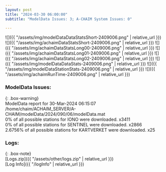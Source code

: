 ```yaml
---
layout: post
title: "2024-03-30 06:00:00"
subtitle: "ModelData Issues: 3; A-CHAIM System Issues: 0"

---
```


![]({{ "/assets/img/modelDataDataStatsShort-2409006.png" | relative_url }})
![]({{ "/assets/img/achaimDataStatsShort-2409006.png" | relative_url }})
![]({{ "/assets/img/achaimDataStatsLong00-2409006.png" | relative_url }})
![]({{ "/assets/img/achaimDataStatsLong01-2409006.png" | relative_url }})
![]({{ "/assets/img/achaimDataStatsLong02-2409006.png" | relative_url }})
![]({{ "/assets/img/modelDataDataStats-2409006.png" | relative_url }})
![]({{ "/assets/img/modelDataStationStats-2409006.png" | relative_url }})
![]({{ "/assets/img/achaimRunTime-2409006.png" | relative_url }})


### ModelData Issues:  
  
{: .box-warning}  
 ModelData report for 30-Mar-2024 06:15:07   
 /home/chaim/ACHAIM_SERVER/A-CHAIM/modelData/2024/090/06/modelData.mat   
 0% of all possible stations for IONO were downloaded. x3411   
 0% of all possible stations for SENTINEL were downloaded. x2866   
 2.6756% of all possible stations for KARTVERKET were downloaded. x25   
  


### Logs:  
  
{: .box-note}  
[Logs.zip]({{ "/assets/other/logs.zip" | relative_url }})  
[Log Info]({{ "/logInfo" | relative_url }})  
